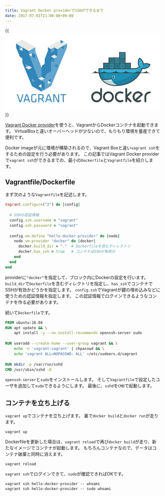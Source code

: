 ```yaml
---
title: Vagrant Docker providerでSSHができるまで
date: 2017-07-01T21:00:00+09:00
---
```


{{<img src="vagrant-and-docker.png" alt="Vagrant and Docker">}}

[Vagrant Docker provider](https://www.vagrantup.com/docs/docker/)を使うと、VagrantからDockerコンテナを起動できます。
VirtualBoxと違いオーバーヘッドが少ないので、もりもり環境を量産できて便利です。

Docker imageが元に環境が構築されるので、Vagrant Boxと違い`vagrant ssh`をするための設定を行う必要があります。
この記事ではVagrant Docker providerで`vagrant ssh`ができるまでの、最小の`Dockerfile`と`Vagrantfile`を紹介します。

Vagrantfile/Dockerfile
----------------------

まず次のような`Vagrantfile`を記述します。

```ruby
Vagrant.configure("2") do |config|

  # SSHの認証情報
  config.ssh.username = "vagrant"
  config.ssh.password = "vagrant"

  config.vm.define "hello-docker-provider" do |node|
    node.vm.provider "docker" do |docker|
      docker.build_dir = "."  # Dockerfileを含むディレクトリ
      docker.has_ssh = true   # コンテナはSSHが有効か
    end
  end
end
```

providerに`"docker"`を指定して、ブロック内にDockerの設定を行います。
`build_dir`で`Dockerfile`を含むディレクトリを指定し、`has_ssh`でコンテナでSSHが有効かどうかを指定します。
`config.ssh`でVagrantが鍵の埋め込みなどに使うための認証情報を指定します。
この認証情報でログインできるようなコンテナを作る必要があります。

続いて`Dockerfile`です。

```Dockerfile
FROM ubuntu:16.04
RUN apt update && \
    apt install -y --no-install-recommends openssh-server sudo

RUN useradd --create-home --user-group vagrant && \
    echo -n 'vagrant:vagrant' | chpasswd && \
    echo 'vagrant ALL=NOPASSWD: ALL' >/etc/sudoers.d/vagrant

RUN mkdir -p /var/run/sshd
CMD /usr/sbin/sshd -D
```

`openssh-server`と`sudo`をインストールします。
そして`Vagrantfile`で設定したユーザを追加して`sudo`できるようにします。
最後に、`sshd`を`CMD`で起動します。

コンテナを立ち上げる
--------------------

`vagrant up`でコンテナを立ち上げます。
裏で`docker build`と`docker run`が走ります。

```console
vagrant up 
```

Dockerfileを更新した場合は、`vagrant reload`で再び`docker build`が走り、新たなイメージでコンテナが起動します。
もちろんコンテナなので、データはコンテナ破棄と同時に消えます。

```console
vagrant reload
```

`vagrant ssh`でログインできて、`sudo`が確認できればOKです。

```console
vagrant ssh hello-docker-provider -- whoami
vagrant ssh hello-docker-provider -- sudo whoami
```
